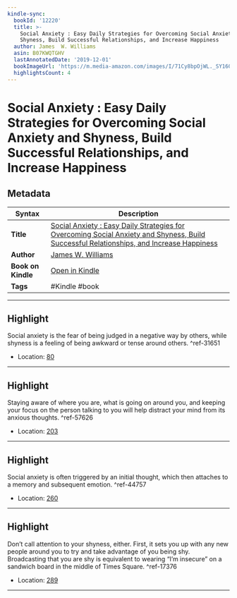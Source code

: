 ```yaml
---
kindle-sync:
  bookId: '12220'
  title: >-
    Social Anxiety : Easy Daily Strategies for Overcoming Social Anxiety and
    Shyness, Build Successful Relationships, and Increase Happiness
  author: James  W. Williams
  asin: B07KWQTGHV
  lastAnnotatedDate: '2019-12-01'
  bookImageUrl: 'https://m.media-amazon.com/images/I/71Cy8bpOjWL._SY160.jpg'
  highlightsCount: 4
---
```

# Social Anxiety : Easy Daily Strategies for Overcoming Social Anxiety and Shyness, Build Successful Relationships, and Increase Happiness

## Metadata

| Syntax | Description |
| ---------- | ---------- |
| **Title** | [Social Anxiety : Easy Daily Strategies for Overcoming Social Anxiety and Shyness, Build Successful Relationships, and Increase Happiness](https://www.amazon.com/dp/B07KWQTGHV) |
| **Author** | [James  W. Williams](https://www.amazon.comundefined) |
| **Book on Kindle** | <a href="kindle://book?action=open&asin=B07KWQTGHV" target="_blank">Open in Kindle</a> |
| **Tags** | #Kindle #book |

---

## Highlight

Social anxiety is the fear of being judged in a negative way by others, while shyness is a feeling of being awkward or tense around others. ^ref-31651

- Location: [80](kindle://book?action=open&asin=B07KWQTGHV&location=80)

---
## Highlight

Staying aware of where you are, what is going on around you, and keeping your focus on the person talking to you will help distract your mind from its anxious thoughts. ^ref-57626

- Location: [203](kindle://book?action=open&asin=B07KWQTGHV&location=203)

---
## Highlight

Social anxiety is often triggered by an initial thought, which then attaches to a memory and subsequent emotion. ^ref-44757

- Location: [260](kindle://book?action=open&asin=B07KWQTGHV&location=260)

---
## Highlight

Don’t call attention to your shyness, either. First, it sets you up with any new people around you to try and take advantage of you being shy. Broadcasting that you are shy is equivalent to wearing “I’m insecure” on a sandwich board in the middle of Times Square. ^ref-17376

- Location: [289](kindle://book?action=open&asin=B07KWQTGHV&location=289)

---
